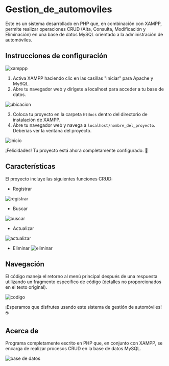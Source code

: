 # Gestion_de_automoviles

Este es un sistema desarrollado en PHP que, en combinación con XAMPP, permite realizar operaciones CRUD (Alta, Consulta, Modificación y Eliminación) en una base de datos MySQL orientado a la administración de automóviles.

## Instrucciones de configuración

![xamppp](https://github.com/user-attachments/assets/1cb53bf1-5237-4835-b7ef-d7726e10e93f)






1. Activa XAMPP haciendo clic en las casillas "Iniciar" para Apache y MySQL.
2. Abre tu navegador web y dirígete a localhost para acceder a tu base de datos.


![ubicacion](https://github.com/user-attachments/assets/a8367c33-62e2-4f4b-a2af-49c53b2ef23c)


3. Coloca tu proyecto en la carpeta `htdocs` dentro del directorio de instalación de XAMPP.
4. Abre tu navegador web y navega a `localhost/nombre_del_proyecto`. Deberías ver la ventana del proyecto.

![inicio](https://github.com/user-attachments/assets/0d6a7b23-b957-483f-b4fe-1c5ea08cab85)




¡Felicidades! Tu proyecto está ahora completamente configurado. 🎉

## Características

El proyecto incluye las siguientes funciones CRUD:

- Registrar

![registrar](https://github.com/user-attachments/assets/6ef5e117-14d6-44b5-80da-5c41939c968a)



- Buscar

![buscar](https://github.com/user-attachments/assets/99114415-c253-4d1d-8e75-e7a5536cfdcc)



- Actualizar

![actualizar](https://github.com/user-attachments/assets/2fc5876d-8a47-43c0-a3b6-b1734be4d632)



- Eliminar
![eliminar](https://github.com/user-attachments/assets/e2eeaea8-d346-4fd2-966f-a5b1652ed051)



## Navegación

El código maneja el retorno al menú principal después de una respuesta utilizando un fragmento específico de código (detalles no proporcionados en el texto original).


![codigo](https://github.com/user-attachments/assets/70c8a945-683a-43ea-8e29-8a49b4fbf4c5)

¡Esperamos que disfrutes usando este sistema de gestión de automóviles! ☕

## Acerca de

Programa completamente escrito en PHP que, en conjunto con XAMPP, se encarga de realizar procesos CRUD en la base de datos MySQL.

![base de datos](https://github.com/user-attachments/assets/581e6fe6-3c98-460c-a3f8-6504722ecfdf)



